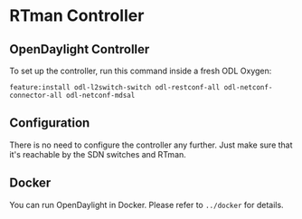RTman Controller
================
  
OpenDaylight Controller
-----------------------
  
To set up the controller, run this command inside a fresh ODL Oxygen: 

`feature:install odl-l2switch-switch odl-restconf-all odl-netconf-connector-all odl-netconf-mdsal`

Configuration
-------------

There is no need to configure the controller any further. Just make sure that it's reachable by the SDN switches and RTman.

Docker
------

You can run OpenDaylight in Docker. Please refer to `../docker` for details.
